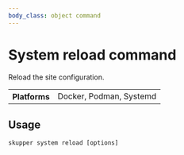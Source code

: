 ```yaml
---
body_class: object command
---
```


# System reload command

<section>

Reload the site configuration.

<table class="fields"><tr><th>Platforms</th><td>Docker, Podman, Systemd</td></table>

</section>

<section>

## Usage

~~~ shell
skupper system reload [options]
~~~

</section>
